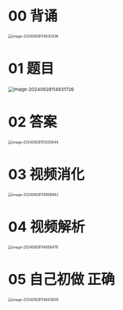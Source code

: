 # 00 背诵

<img src="https://cvp.oss-cn-shanghai.aliyuncs.com/202409281148501.png" alt="image-20240928114830436" style="zoom:50%;" />



# 01 题目

<img src="https://cvp.oss-cn-shanghai.aliyuncs.com/202409281149765.png" alt="image-20240928114931726" style="zoom:67%;" />



# 02 答案

<img src="https://cvp.oss-cn-shanghai.aliyuncs.com/202409281512779.png" alt="image-20240928151200644" style="zoom:50%;" />



# 03 视频消化

<img src="https://cvp.oss-cn-shanghai.aliyuncs.com/202409281149070.png" alt="image-20240928114908942" style="zoom:50%;" />



# 04 视频解析

<img src="https://cvp.oss-cn-shanghai.aliyuncs.com/202409281148702.png" alt="image-20240928114856479" style="zoom:50%;" />



# 05 自己初做 正确

<img src="https://cvp.oss-cn-shanghai.aliyuncs.com/202409281148693.png" alt="image-20240928114843638" style="zoom:50%;" />
